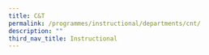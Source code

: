 ```yaml
---
title: C&T
permalink: /programmes/instructional/departments/cnt/
description: ""
third_nav_title: Instructional
---
```

